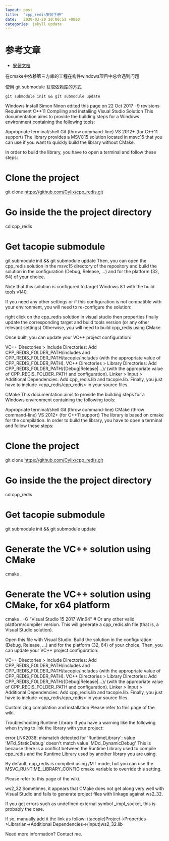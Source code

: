 ```yaml
---
layout: post
title:  "cpp_redis安装手册"
date:   2020-03-20 20:00:51 +0800
categories: jekyll update
---
```



# 参考文章
* [安装文档](ttps://github.com/Cylix/cpp_redis/wiki/Installation)
 

在cmake中依赖第三方库的工程在构件windows项目中总会遇到问题



使用 git submodule 获取依赖库的方式

```
git submodule init && git submodule update
```



Windows Install
Simon Ninon edited this page on 22 Oct 2017 · 9 revisions
Requirement
C++11
Compiling and installing
Visual Studio Solution
This documentation aims to provide the building steps for a Windows environment containing the following tools:

Appropriate terminal/shell
Git (throw command-line)
VS 2012+ (for C++11 support)
The library provides a MSVC15 solution located in msvc15 that you can use if you want to quickly build the library without CMake.

In order to build the library, you have to open a terminal and follow these steps:

# Clone the project
git clone https://github.com/Cylix/cpp_redis.git
# Go inside the the project directory
cd cpp_redis
# Get tacopie submodule
git submodule init && git submodule update
Then, you can open the cpp_redis solution in the msvc15 directory of the repository and build the solution in the configuration (Debug, Release, ...) and for the platform (32, 64) of your choice.

Note that this solution is configured to target Windows 8.1 with the build tools v140.

If you need any other settings or if this configuration is not compatible with your environment, you will need to re-configure the solution:

right click on the cpp_redis solution in visual studio
then properties
finally update the corresponding target and build tools version (or any other relevant settings)
Otherwise, you will need to build cpp_redis using CMake.

Once built, you can update your VC++ project configuration:

VC++ Directories > Include Directories: Add CPP_REDIS_FOLDER_PATH/includes and CPP_REDIS_FOLDER_PATH/tacopie/includes (with the appropriate value of CPP_REDIS_FOLDER_PATH).
VC++ Directories > Library Directories: Add CPP_REDIS_FOLDER_PATH/{Debug|Release|...}/ (with the appropriate value of CPP_REDIS_FOLDER_PATH and configuration).
Linker > Input > Additional Dependencies: Add cpp_redis.lib and tacopie.lib.
Finally, you just have to include <cpp_redis/cpp_redis> in your source files.

CMake
This documentation aims to provide the building steps for a Windows environment containing the following tools:

Appropriate terminal/shell
Git (throw command-line)
CMake (throw command-line)
VS 2012+ (for C++11 support)
The library is based on cmake for the compilation. In order to build the library, you have to open a terminal and follow these steps:

# Clone the project
git clone https://github.com/Cylix/cpp_redis.git
# Go inside the the project directory
cd cpp_redis
# Get tacopie submodule
git submodule init && git submodule update
# Generate the VC++ solution using CMake
cmake .
# Generate the VC++ solution using CMake, for x64 platform
cmake . -G "Visual Studio 15 2017 Win64" # Or any other valid platform/compiler version.
This will generate a cpp_redis.sln file (that is, a Visual Studio solution).

Open this file with Visual Studio.
Build the solution in the configuration (Debug, Release, ...) and for the platform (32, 64) of your choice.
Then, you can update your VC++ project configuration:

VC++ Directories > Include Directories: Add CPP_REDIS_FOLDER_PATH/includes and CPP_REDIS_FOLDER_PATH/tacopie/includes (with the appropriate value of CPP_REDIS_FOLDER_PATH).
VC++ Directories > Library Directories: Add CPP_REDIS_FOLDER_PATH/{Debug|Release|...}/ (with the appropriate value of CPP_REDIS_FOLDER_PATH and configuration).
Linker > Input > Additional Dependencies: Add cpp_redis.lib and tacopie.lib.
Finally, you just have to include <cpp_redis/cpp_redis> in your source files.

Customizing compilation and installation
Please refer to this page of the wiki.

Troubleshooting
Runtime Library
If you have a warning like the following when trying to link the library with your project:

error LNK2038: mismatch detected for 'RuntimeLibrary': value 'MTd_StaticDebug' doesn't match value 'MDd_DynamicDebug'
This is because there is a conflict between the Runtime Library used to compile cpp_redis and the Runtime Library used by another library you are using.

By default, cpp_redis is compiled using /MT mode, but you can use the MSVC_RUNTIME_LIBRARY_CONFIG cmake variable to override this setting.

Please refer to this page of the wiki.

ws2_32
Sometimes, it appears that CMake does not get along very well with Visual Studio and fails to generate project files with linkage against ws2_32.

If you get errors such as undefined external symbol _impl_socket, this is probably the case.

If so, manually add it the link as follow: (tacopie)Project->Properties->Librarian->Additional Dependencies->(input)ws2_32.lib

Need more information? Contact me.

